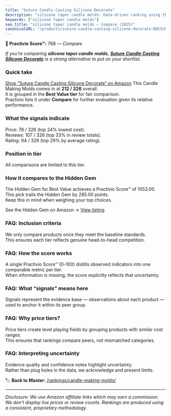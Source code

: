 ```yaml
---
title: "Suture Candle Casting Silicone Decorate"
description: "silicone taper candle molds: Data-driven ranking using the Practivio Score™. Positioned by quality, value, demand, findability, momentum."
keywords: ["silicone taper candle molds"]
seo_title: "silicone taper candle molds — Compare (2025)"
canonicalURL: "/products/suture-candle-casting-silicone-decorate-B0C9JQQMGP/"
---
```


**🛒 Practivio Score™:** 768 — _Compare_


*If you're comparing **silicone taper candle molds**, **[Suture Candle Casting Silicone Decorate](https://www.amazon.com/dp/B0C9JQQMGP?tag=practivio-20)** is a strong alternative to put on your shortlist.*
### Quick take
[Shop “Suture Candle Casting Silicone Decorate” on Amazon](https://www.amazon.com/dp/B0C9JQQMGP?tag=practivio-20)
This Candle Making Molds comes in at **212 / 326** overall.  
It is grouped in the **Best Value tier** for fair comparison.  
Practivio lists it under **Compare** for further evaluation given its relative performance.

### What the signals indicate
Price: 78 / 326 (top 24% lowest cost).  
Reviews: 107 / 326 (top 33% in review totals).  
Rating: 94 / 326 (top 29% by average rating).  

### Position in tier
All comparisons are limited to this tier.

### How it compares to the Hidden Gem
The Hidden Gem for Best Value achieves a Practivio Score™ of 1053.00.  
This pick trails the Hidden Gem by 285.00 points.  
Keep this in mind when weighing your top choices.  

See the Hidden Gem on Amazon → [View listing](https://www.amazon.com/dp/B07PM3XRXY?tag=practivio-20)

### FAQ: Inclusion criteria
We only compare products once they meet the baseline standards.  
This ensures each tier reflects genuine head-to-head competition.

### FAQ: How the score works
A single Practivio Score™ (0–100) distills observed indicators into one comparable metric per tier.  
When information is missing, the score explicitly reflects that uncertainty.

### FAQ: What “signals” means here
Signals represent the evidence base — observations about each product — used to anchor it within its peer group.

### FAQ: Why price tiers?
Price tiers create level playing fields by grouping products with similar cost ranges.  
This ensures that rankings compare peers, not mismatched categories.

### FAQ: Interpreting uncertainty
Evidence quality and confidence notes highlight uncertainty.  
Rather than plug holes in the data, we acknowledge and present limits.

<!-- Missing template for Compare/CompareWithinPriceClass -->


🏷️ **Back to Master:** [/rankings/candle-making-molds/](/rankings/candle-making-molds/)

---
_Disclosure: We use Amazon affiliate links which may earn a commission. We don’t display live prices or review counts. Rankings are produced using a consistent, proprietary methodology._
